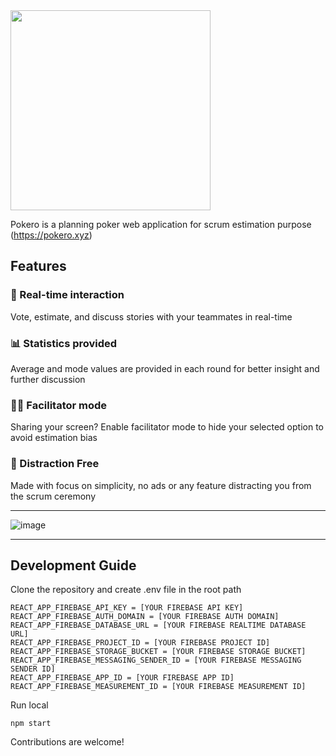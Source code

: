 <img src="https://user-images.githubusercontent.com/1244675/215342860-598e8b48-019b-41c7-b684-91b4ab96a7b5.png" width="320">

Pokero is a planning poker web application for scrum estimation purpose (https://pokero.xyz)

## Features

### 💬 Real-time interaction
Vote, estimate, and discuss stories with your teammates in real-time

### 📊 Statistics provided
Average and mode values are provided in each round for better insight and further discussion

### 👩‍💻 Facilitator mode
Sharing your screen? Enable facilitator mode to hide your selected option to avoid estimation bias

### 🎯 Distraction Free
Made with focus on simplicity, no ads or any feature distracting you from the scrum ceremony

----

![image](https://user-images.githubusercontent.com/1244675/162249277-4eaf84ee-7e09-431a-bc31-8645734b5745.png)

----

## Development Guide

Clone the repository and create .env file in the root path
```
REACT_APP_FIREBASE_API_KEY = [YOUR FIREBASE API KEY]
REACT_APP_FIREBASE_AUTH_DOMAIN = [YOUR FIREBASE AUTH DOMAIN]
REACT_APP_FIREBASE_DATABASE_URL = [YOUR FIREBASE REALTIME DATABASE URL]
REACT_APP_FIREBASE_PROJECT_ID = [YOUR FIREBASE PROJECT ID]
REACT_APP_FIREBASE_STORAGE_BUCKET = [YOUR FIREBASE STORAGE BUCKET]
REACT_APP_FIREBASE_MESSAGING_SENDER_ID = [YOUR FIREBASE MESSAGING SENDER ID]
REACT_APP_FIREBASE_APP_ID = [YOUR FIREBASE APP ID]
REACT_APP_FIREBASE_MEASUREMENT_ID = [YOUR FIREBASE MEASUREMENT ID]
```

Run local
```
npm start
```

Contributions are welcome!